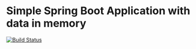 # Simple Spring Boot Application with data in memory

[![Build Status](https://travis-ci.org/ajtechdeveloper/SpringBootInMemoryData.svg?branch=master)](https://travis-ci.org/ajtechdeveloper/SpringBootInMemoryData)
